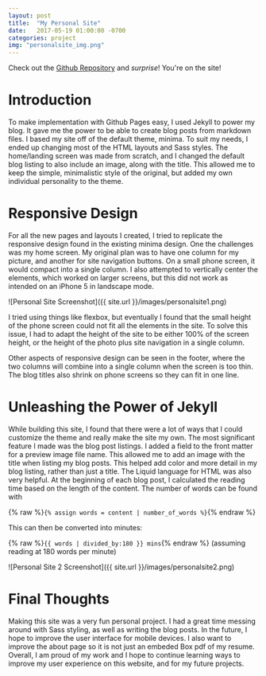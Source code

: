 ```yaml
---
layout: post
title:  "My Personal Site"
date:   2017-05-19 01:00:00 -0700
categories: project
img: "personalsite_img.png"
---
```

Check out the [Github Repository](https://github.com/MichaelTamaki/michaeltamaki.github.io) and *surprise*! You're on the site!

# Introduction
To make implementation with Github Pages easy, I used Jekyll to power my blog. It gave me the power to be able to create blog posts from markdown files. I based my site off of the default theme, minima. To suit my needs, I ended up changing most of the HTML layouts and Sass styles. The home/landing screen was made from scratch, and I changed the default blog listing to also include an image, along with the title. This allowed me to keep the simple, minimalistic style of the original, but added my own individual personality to the theme.

# Responsive Design
For all the new pages and layouts I created, I tried to replicate the responsive design found in the existing minima design. One the challenges was my home screen. My original plan was to have one column for my picture, and another for site navigation buttons. On a small phone screen, it would compact into a single column. I also attempted to vertically center the elements, which worked on larger screens, but this did not work as intended on an iPhone 5 in landscape mode.  

![Personal Site Screenshot]({{ site.url }}/images/personalsite1.png)

I tried using things like flexbox, but eventually I found that the small height of the phone screen could not fit all the elements in the site. To solve this issue, I had to adapt the height of the site to be either 100% of the screen height, or the height of the photo plus site navigation in a single column. 

Other aspects of responsive design can be seen in the footer, where the two columns will combine into a single column when the screen is too thin. The blog titles also shrink on phone screens so they can fit in one line.

# Unleashing the Power of Jekyll
While building this site, I found that there were a lot of ways that I could customize the theme and really make the site my own. The most significant feature I made was the blog post listings. I added a field to the front matter for a preview image file name. This allowed me to add an image with the title when listing my blog posts. This helped add color and more detail in my blog listing, rather than just a title. The Liquid language for HTML was also very helpful. At the beginning of each blog post, I calculated the reading time based on the length of the content. The number of words can be found with

{% raw %}`{% assign words = content | number_of_words %}`{% endraw %}

This can then be converted into minutes:

{% raw %}`{{ words | divided_by:180 }} mins`{% endraw %} (assuming reading at 180 words per minute)

![Personal Site 2 Screenshot]({{ site.url }}/images/personalsite2.png)

# Final Thoughts
Making this site was a very fun personal project. I had a great time messing around with Sass styling, as well as writing the blog posts. In the future, I hope to improve the user interface for mobile devices. I also want to improve the about page so it is not just an embeded Box pdf of my resume. Overall, I am proud of my work and I hope to continue learning ways to improve my user experience on this website, and for my future projects.
